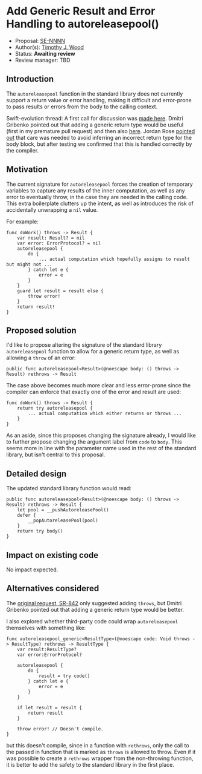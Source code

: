 # Add Generic Result and Error Handling to autoreleasepool()

* Proposal: [SE-NNNN](https://github.com/apple/swift-evolution/blob/master/proposals/NNNN-autoreleasepool-signature.md)
* Author(s): [Timothy J. Wood](https://github.com/tjw)
* Status: **Awaiting review**
* Review manager: TBD

## Introduction

The `autoreleasepool` function in the standard library does not currently
support a return value or error handling, making it difficult and error-prone
to pass results or errors from the body to the calling context.

Swift-evolution thread: A first call for discussion was
[made here](https://lists.swift.org/pipermail/swift-evolution/Week-of-Mon-20160314/013054.html).
Dmitri Gribenko pointed out that adding a generic return type would be useful
(first in my premature pull request) and then also [here](https://lists.swift.org/pipermail/swift-evolution/Week-of-Mon-20160321/013059.html).
Jordan Rose [pointed out](https://lists.swift.org/pipermail/swift-evolution/Week-of-Mon-20160321/013077.html)
that care was needed to avoid inferring an incorrect return type for the body
block, but after testing we confirmed that this is handled correctly by
the compiler.

## Motivation

The current signature for `autoreleasepool` forces the creation of temporary
variables to capture any results of the inner computation, as well as any error
to eventually throw, in the case they are needed in the calling code. This extra
boilerplate clutters up the intent, as well as introduces the risk of
accidentally unwrapping a `nil` value.

For example:

    func doWork() throws -> Result {
        var result: Result? = nil
        var error: ErrorProtocol? = nil
        autoreleasepool {
            do {
                ... actual computation which hopefully assigns to result but might not ...
            } catch let e {
                error = e
            }
        }
        guard let result = result else {
            throw error!
	    }
	    return result!
	}

## Proposed solution

I'd like to propose altering the signature of the standard library
`autoreleasepool` function to allow for a generic return type, as well as
allowing a `throw` of an error:

    public func autoreleasepool<Result>(@noescape body: () throws -> Result) rethrows -> Result

The case above becomes much more clear and less error-prone since the compiler
can enforce that exactly one of the error and result are used:

    func doWork() throws -> Result {
        return try autoreleasepool {
            ... actual computation which either returns or throws ...
	    }
	}

As an aside, since this proposes changing the signature already, I would like
to further propose changing the argument label from `code` to `body`. This seems
more in line with the parameter name used in the rest of the standard library,
but isn't central to this proposal.

## Detailed design

The updated standard library function would read:

    public func autoreleasepool<Result>(@noescape body: () throws -> Result) rethrows -> Result {
        let pool = __pushAutoreleasePool()
        defer {
            __popAutoreleasePool(pool)
        }
        return try body()
    }

## Impact on existing code

No impact expected.

## Alternatives considered

The [original request, SR-842](https://bugs.swift.org/browse/SR-842) only
suggested adding `throws`, but Dmitri Gribenko pointed out that adding a generic
return type would be better.

I also explored whether third-party code could wrap `autoreleasepool` themselves
with something like:

    func autoreleasepool_generic<ResultType>(@noescape code: Void throws -> ResultType) rethrows -> ResultType {
        var result:ResultType?
        var error:ErrorProtocol?

        autoreleasepool {
            do {
                result = try code()
            } catch let e {
                error = e
            }
        }
  
        if let result = result {
            return result
        }
  
        throw error! // Doesn't compile.
    }
  
but this doesn't compile, since in a function with `rethrows`, only the call to
the passed in function that is marked as `throws` is allowed to throw.
Even if it was possible to create a `rethrows` wrapper from the non-throwing
function, it is better to add the safety to the standard library in the
first place.

